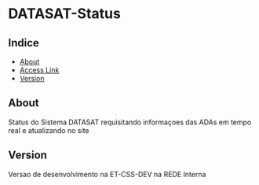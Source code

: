 # DATASAT-Status

## Indice

- [About](#about)
- [Access Link](http://172.16.231.88)
- [Version](#version)

## About 
Status do Sistema DATASAT requisitando informaçoes das ADAs em tempo real e atualizando no site

## Version
Versao de desenvolvimento na ET-CSS-DEV na REDE Interna